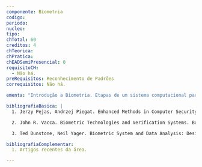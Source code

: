 ```yaml
---
componente: Biometria
codigo:  
periodo: 
nucleo:
tipo: 
chTotal: 60 
creditos: 4
chTeorica: 
chPratica: 
chEADSemiPresencial: 0
requisitoCH:
  - Não há.
preRequisitos: Reconhecimento de Padrões
correquisitos: Não há.

ementa: "Introdução a Biometria. Etapas de um sistema computacional para reconhecimento/verificação dos seguintes elementos: digitais, face, voz, íris, retina, veias, mão, pé, assinaturas e manuscritos. Sistemas de segurança biométricos. Seminário. Projeto."

bibliografiaBasica: |
  1. Jerzy Pejas, Andrzej Piegat. Enhanced Methods in Computer Security, Biometric and Artificial Intelligence Systems. Springer, 2004.

  2. John R. Vacca. Biometric Technologies and Verification Systems. Butterworth-Heinemann, 2007.

  3. Ted Dunstone, Neil Yager. Biometric System and Data Analysis: Design, Evaluation, and Data Mining. Springer, 2008.

bibliografiaComplementar:
  1. Artigos recentes da área.

---
```

